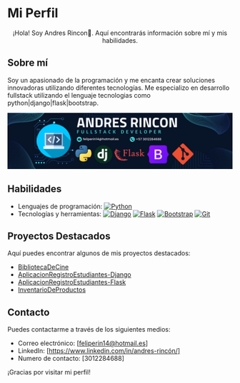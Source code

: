 # Mi Perfil

<p align="center">
    ¡Hola! Soy Andres Rincon👋. Aquí encontrarás información sobre mí y mis habilidades.
</p>

## Sobre mí

Soy un apasionado de la programación y me encanta crear soluciones innovadoras utilizando diferentes tecnologías. Me especializo en desarrollo fullstack utilizando el lenguaje tecnologias como python|django|flask|bootstrap.

![Banner](<BANNER PERFIL PROFESIONAL.png>)

## Habilidades

- Lenguajes de programación: [![Python](https://img.shields.io/badge/Python-FFD43B?style=for-the-badge&logo=python&logoColor=blue)]()
- Tecnologías y herramientas: [![Django](https://img.shields.io/badge/Django-092E20?style=for-the-badge&logo=django&logoColor=green)]()
[![Flask](https://img.shields.io/badge/Flask-000000?style=for-the-badge&logo=flask&logoColor=white)]()
[![Bootstrap](https://img.shields.io/badge/Bootstrap-563D7C?style=for-the-badge&logo=bootstrap&logoColor=white)]()
[![Git](https://img.shields.io/badge/GIT-E44C30?style=for-the-badge&logo=git&logoColor=white)]()

## Proyectos Destacados

Aquí puedes encontrar algunos de mis proyectos destacados:

- [BibliotecaDeCine](https://github.com/andresfr1409/BibliotecaDeCine)
- [AplicacionRegistroEstudiantes-Django](https://github.com/andresfr1409/AplicacionRegistroEstudiantes-django.git)
- [AplicacionRegistroEstudiantes-Flask](https://github.com/andresfr1409/AplicacionRegistroEstudiantes-flask.git)
- [InventarioDeProductos](https://github.com/andresfr1409/InventarioProductos.git)

## Contacto

Puedes contactarme a través de los siguientes medios:

- Correo electrónico: [feliperin14@hotmail.es]
- LinkedIn: [https://www.linkedin.com/in/andres-rincón/]
- Numero de contacto: [3012284688]

¡Gracias por visitar mi perfil!